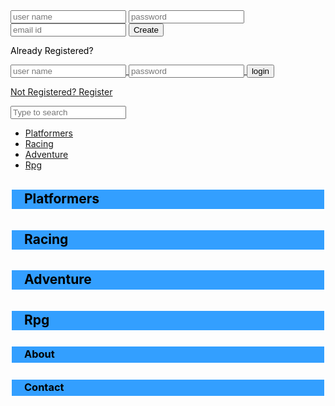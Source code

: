 <html lang="en" dir="ltr">
  <head>
  	<meta charset="utf-8">
  	<link rel="stylesheet" type="text/css" href="">
  </head>
  <body text="Black" style="background: url(https://cdn4.vectorstock.com/i/1000x1000/44/13/funny-cartoon-whale-jumps-out-of-the-water-vector-13784413.jpg); background-size: 100%">
    <div class="login-page">
      <div class="form">
         <form class="register-form"/>
         <input type="text" placeholder="user name"/>
         <input type="text" placeholder="password"/>
         <input type="text" placeholder="email id"/>
         <button>Create</button>
         <p class="message">Already Registered? <a href="#" </a></p>
         </form>
         <form class="login-form">
         <input type="text" placeholder="user name"/>
         <input type="password" placeholder="password"/>
         <button>login</button>
        <p class="message">Not Registered? <a href="#">Register</a></p>
         </form>
  	<div class="search-box">
  		<input class="search-txt" type="text" name=""  placeholder="Type to search">
  		<a class="search-btn" href='#'>
    <i class="fas fa-search"></i>  
  		</a>
  	</div>
    <script src='https://code.jquery.com/jquery-3.2.1.min.js'
    </script>
    <script>
    $('.message a').click(function(){
    $('form').animate({height: "toggle", opacity: "toggle"}, "slow");
    });
    </script>
     <ul>
    <li><a href="#platformers">Platformers</a></li>
    <li><a href="#racing">Racing</a></li>
    <li><a href="#adventure">Adventure</a></li>
    <li><a href="#rpg">Rpg</a></li>
  </ul>  
       <h2><p style='padding: 2px 6px 4px 20px; background-color: #339FFF; border: #FFFFFF 2px solid'>Platformers</p></h2>
       <h2><p style='padding: 2px 6px 4px 20px; background-color: #339FFF; border: #FFFFFF 2px solid'>Racing</p></h2>
       <h2><p style='padding: 2px 6px 4px 20px; background-color: #339FFF; border: #FFFFFF 2px solid'>Adventure</p></h2>
       <h2><p style='padding: 2px 6px 4px 20px; background-color: #339FFF; border: #FFFFFF 2px solid'>Rpg</p></h2>
       <h3><p style='padding: 2px 6px 4px 20px; background-color: #339FFF; border: #FFFFFF 2px solid'>About</p></h3> 
       <h3><p style='padding: 2px 6px 4px 20px; background-color: #339FFF; border: #FFFFFF 2px solid'>Contact</p></h3>
  </body>
</html>

